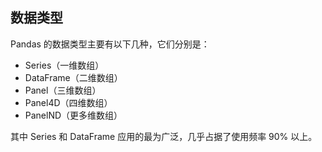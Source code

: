 ## 数据类型

Pandas 的数据类型主要有以下几种，它们分别是：

- Series（一维数组）
- DataFrame（二维数组）
- Panel（三维数组）
- Panel4D（四维数组）
- PanelND（更多维数组）

其中 Series 和 DataFrame 应用的最为广泛，几乎占据了使用频率 90% 以上。